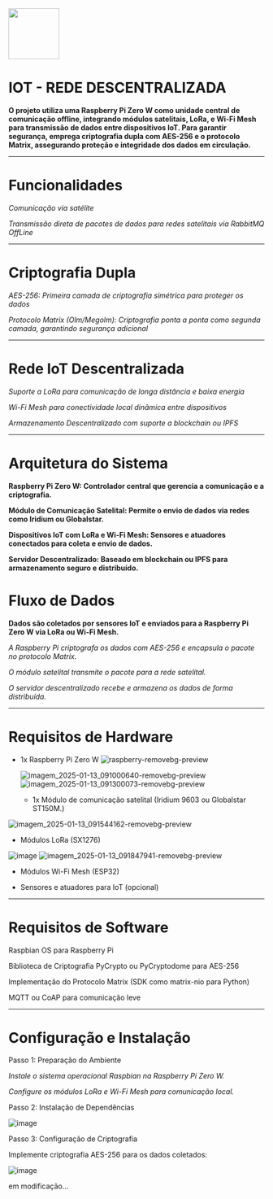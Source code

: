 <img src="https://github.com/user-attachments/assets/4414aaf1-1b84-45ae-9583-dcb1ac726bda" width="100" />

# IOT - REDE DESCENTRALIZADA

**O projeto utiliza uma Raspberry Pi Zero W como unidade central de comunicação offline, integrando módulos satelitais, LoRa, e Wi-Fi Mesh para transmissão de dados entre dispositivos IoT. Para garantir segurança, emprega criptografia dupla com AES-256 e o protocolo Matrix, assegurando proteção e integridade dos dados em circulação.**

---

# Funcionalidades

*Comunicação via satélite*

*Transmissão direta de pacotes de dados para redes satelitais via RabbitMQ OffLine*

---

# Criptografia Dupla

*AES-256: Primeira camada de criptografia simétrica para proteger os dados*

*Protocolo Matrix (Olm/Megolm): Criptografia ponta a ponta como segunda camada, garantindo segurança adicional*

---

# Rede IoT Descentralizada

*Suporte a LoRa para comunicação de longa distância e baixa energia*

*Wi-Fi Mesh para conectividade local dinâmica entre dispositivos*

*Armazenamento Descentralizado com suporte a blockchain ou IPFS*

---

# Arquitetura do Sistema

**Raspberry Pi Zero W: Controlador central que gerencia a comunicação e a criptografia.**

**Módulo de Comunicação Satelital: Permite o envio de dados via redes como Iridium ou Globalstar.**

**Dispositivos IoT com LoRa e Wi-Fi Mesh: Sensores e atuadores conectados para coleta e envio de dados.**

**Servidor Descentralizado: Baseado em blockchain ou IPFS para armazenamento seguro e distribuído.**


# Fluxo de Dados


**Dados são coletados por sensores IoT e enviados para a Raspberry Pi Zero W via LoRa ou Wi-Fi Mesh.**

*A Raspberry Pi criptografa os dados com AES-256 e encapsula o pacote no protocolo Matrix.*

*O módulo satelital transmite o pacote para a rede satelital.*

*O servidor descentralizado recebe e armazena os dados de forma distribuída.*

---

# Requisitos de Hardware

- 1x Raspberry Pi Zero W
  ![raspberry-removebg-preview](https://github.com/user-attachments/assets/e4405543-d0d9-48d8-b7a1-d02098d01566)


  ![imagem_2025-01-13_091000640-removebg-preview](https://github.com/user-attachments/assets/59c5c5c0-b42c-43cc-ba0f-62ef7aa702e5)
  ![imagem_2025-01-13_091300073-removebg-preview](https://github.com/user-attachments/assets/340e92cd-54f9-42a0-b94a-5f4eb0d2576e)

  - 1x Módulo de comunicação satelital (Iridium 9603 ou Globalstar ST150M.)


![imagem_2025-01-13_091544162-removebg-preview](https://github.com/user-attachments/assets/31c3ec93-2ee7-4930-a12a-60ba71340850)
- Módulos LoRa (SX1276)

![image](https://github.com/user-attachments/assets/93971caa-3d48-4142-b3da-e91dd53e7fc1)
![imagem_2025-01-13_091847941-removebg-preview](https://github.com/user-attachments/assets/1c77275f-aeb4-46df-b298-561a317575b6)
- Módulos Wi-Fi Mesh (ESP32)



- Sensores e atuadores para IoT (opcional)


---


# Requisitos de Software

Raspbian OS para Raspberry Pi

Biblioteca de Criptografia PyCrypto ou PyCryptodome para AES-256

Implementação do Protocolo Matrix (SDK como matrix-nio para Python)

MQTT ou CoAP para comunicação leve


---

# Configuração e Instalação

Passo 1: Preparação do Ambiente

*Instale o sistema operacional Raspbian na Raspberry Pi Zero W.*

*Configure os módulos LoRa e Wi-Fi Mesh para comunicação local.*


Passo 2: Instalação de Dependências

![image](https://github.com/user-attachments/assets/153b39e2-b4dc-4f7e-baf4-9eb0886ee2e6)

Passo 3: Configuração de Criptografia

Implemente criptografia AES-256 para os dados coletados:

![image](https://github.com/user-attachments/assets/88ccde83-cf57-4927-a947-a162af5655a2)


em modificação...



